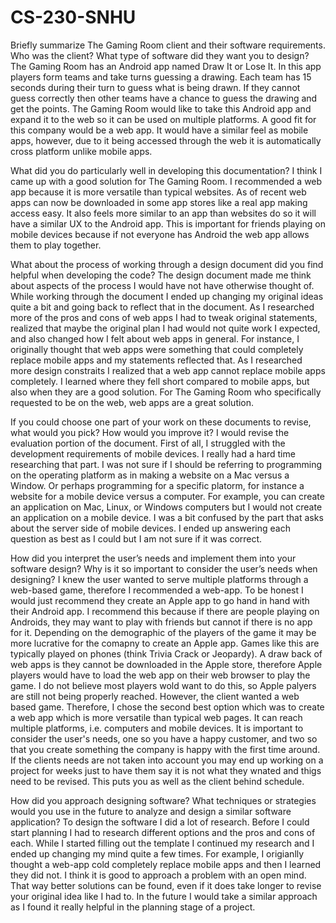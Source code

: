 # CS-230-SNHU

Briefly summarize The Gaming Room client and their software requirements. Who was the client? What type of software did they want you to design?
The Gaming Room has an Android app named Draw It or Lose It. In this app players form teams and take turns guessing a drawing. Each team has 15 seconds during their turn to guess what is being drawn. If they cannot guess correctly then other teams have a chance to guess the drawing and get the points. The Gaming Room would like to take this Android app and expand it to the web so it can be used on multiple platforms. A good fit for this company would be a web app. It would have a similar feel as mobile apps, however, due to it being accessed through the web it is automatically cross platform unlike mobile apps.  

What did you do particularly well in developing this documentation?
I think I came up with a good solution for The Gaming Room. I recommended a web app because it is more versatile than typical websites. As of recent web apps can now be downloaded in some app stores like a real app making access easy. It also feels more similar to an app than websites do so it will have a similar UX to the Android app. This is important for friends playing on mobile devices because if not everyone has Android the web app allows them to play together. 

What about the process of working through a design document did you find helpful when developing the code?
The design document made me think about aspects of the process I would have not have otherwise thought of. While working through the document I ended up changing my original ideas quite a bit and going back to reflect that in the document. As I researched more of the pros and cons of web apps I had to tweak original statements, realized that maybe the original plan I had would not quite work I expected, and also changed how I felt about web apps in general. For instance, I originally thought that web apps were something that could completely replace mobile apps and my statements reflected that. As I researched more design constraits I realized that a web app cannot replace mobile apps completely. I learned where they fell short compared to mobile apps, but also when they are a good solution. For The Gaming Room who specifically requested to be on the web, web apps are a great solution. 

If you could choose one part of your work on these documents to revise, what would you pick? How would you improve it?
I would revise the evaluation portion of the document. First of all, I struggled with the development requirements of mobile devices. I really had a hard time researching that part. I was not sure if I should be referring to programming on the operating platform as in making a website on a Mac versus a Window. Or perhaps programming for a specific platorm, for instance a website for a mobile device versus a computer. For example, you can create an application on Mac, Linux, or Windows computers but I would not create an application on a mobile device. I was a bit confused by the part that asks about the server side of mobile devices. I ended up answering each question as best as I could but I am not sure if it was correct. 

How did you interpret the user’s needs and implement them into your software design? Why is it so important to consider the user’s needs when designing?
I knew the user wanted to serve multiple platforms through a web-based game, therefore I recommended a web-app. To be honest I would just recommend they create an Apple app to go hand in hand with their Android app. I recommend this because if there are people playing on Androids, they may want to play with friends but cannot if there is no app for it. Depending on the demographic of the players of the game it may be more lucrative for the comapny to create an Apple app. Games like this are typically played on phones (think Trivia Crack or Jeopardy). A draw back of web apps is they cannot be downloaded in the Apple store, therefore Apple players would have to load the web app on their web browser to play the game. I do not believe most players wold want to do this, so Apple palyers are still not being properly reached. However, the client wanted a web based game. Therefore, I chose the second best option which was to create a web app which is more versatile than typical web pages. It can reach multiple platforms, i.e. computers and mobile devices. It is important to consider the user's needs, one so you have a happy customer, and two so that you create something the company is happy with the first time around. If the clients needs are not taken into account you may end up working on a project for weeks just to have them say it is not what they wnated and thigs need to be revised. This puts you as well as the client behind schedule.

How did you approach designing software? What techniques or strategies would you use in the future to analyze and design a similar software application?
To design the software I did a lot of research. Before I could start planning I had to research different options and the pros and cons of each. While I started filling out the template I continued my research and I ended up changing my mind quite a few times. For example, I origianlly thought a web-app cold completely replace mobile apps and then I learned they did not. I think it is good to approach a problem with an open mind. That way better solutions can be found, even if it does take longer to revise your original idea like I had to. In the future I would take a similar approach as I found it really helpful in the planning stage of a project.  
